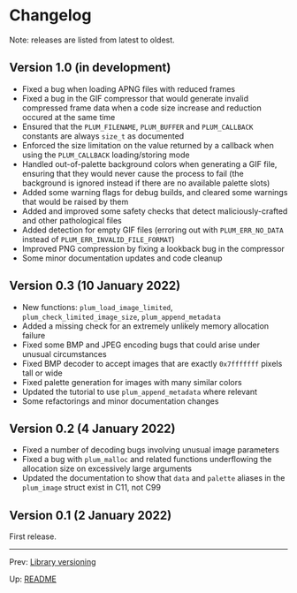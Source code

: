 # Changelog

Note: releases are listed from latest to oldest.

## Version 1.0 (in development)

- Fixed a bug when loading APNG files with reduced frames
- Fixed a bug in the GIF compressor that would generate invalid compressed frame data when a code size increase and
  reduction occured at the same time
- Ensured that the `PLUM_FILENAME`, `PLUM_BUFFER` and `PLUM_CALLBACK` constants are always `size_t` as documented
- Enforced the size limitation on the value returned by a callback when using the `PLUM_CALLBACK` loading/storing mode
- Handled out-of-palette background colors when generating a GIF file, ensuring that they would never cause the
  process to fail (the background is ignored instead if there are no available palette slots)
- Added some warning flags for debug builds, and cleared some warnings that would be raised by them
- Added and improved some safety checks that detect maliciously-crafted and other pathological files
- Added detection for empty GIF files (erroring out with `PLUM_ERR_NO_DATA` instead of `PLUM_ERR_INVALID_FILE_FORMAT`)
- Improved PNG compression by fixing a lookback bug in the compressor
- Some minor documentation updates and code cleanup

## Version 0.3 (10 January 2022)

- New functions: `plum_load_image_limited`, `plum_check_limited_image_size`, `plum_append_metadata`
- Added a missing check for an extremely unlikely memory allocation failure
- Fixed some BMP and JPEG encoding bugs that could arise under unusual circumstances
- Fixed BMP decoder to accept images that are exactly `0x7fffffff` pixels tall or wide
- Fixed palette generation for images with many similar colors
- Updated the tutorial to use `plum_append_metadata` where relevant
- Some refactorings and minor documentation changes

## Version 0.2 (4 January 2022)

- Fixed a number of decoding bugs involving unusual image parameters
- Fixed a bug with `plum_malloc` and related functions underflowing the allocation size on excessively large arguments
- Updated the documentation to show that `data` and `palette` aliases in the `plum_image` struct exist in C11, not C99

## Version 0.1 (2 January 2022)

First release.

* * *

Prev: [Library versioning](version.md)

Up: [README](README.md)
